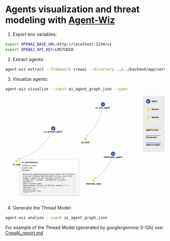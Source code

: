 # Agents visualization and threat modeling with [Agent-Wiz](https://github.com/Repello-AI/Agent-Wiz)

1. Export env variables:

```bash
export OPENAI_BASE_URL=http://localhost:1234/v1
export OPENAI_API_KEY=LMSTUDIO
```

2. Extract agents:

```bash
agent-wiz extract --framework crewai --directory ../../backend/app/services --output ai_agent_graph.json
```

3. Visualize agents:

```bash
agent-wiz visualize --input ai_agent_graph.json --open
```

![Visualization](image.png)

4. Generate the Thread Model:

```bash
agent-wiz analyze --input ai_agent_graph.json
```

For example of the Thread Model (generated by google/gemma-3-12b) see: [CrewAI_report.md](CrewAI_report.md)
